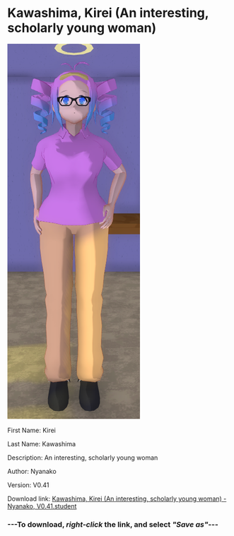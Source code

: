 # Kawashima, Kirei (An interesting, scholarly young woman)

<img src = "https://raw.githubusercontent.com/Arbiter1223/Daigaku-Gurashi-Custom-Students/master/Students/Files/Kawashima%2C%20Kirei%20(An%20interesting%2C%20scholarly%20young%20woman).png">

First Name: Kirei

Last Name: Kawashima

Description: An interesting, scholarly young woman

Author: Nyanako

Version: V0.41

Download link: <a href="https://raw.githubusercontent.com/Arbiter1223/Daigaku-Gurashi-Custom-Students/master/Students/Files/Kawashima%2C%20Kirei%20(An%20interesting%2C%20scholarly%20young%20woman)%20-%20Nyanako%2C%20V0.41.student">Kawashima, Kirei (An interesting, scholarly young woman) - Nyanako, V0.41.student</a>

### ---**To download, _right-click_ the link, and select _"Save as"_**---

